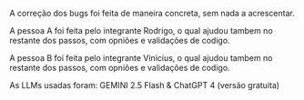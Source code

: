 A correção dos bugs foi feita de maneira concreta, sem nada a acrescentar.

A pessoa A foi feita pelo integrante Rodrigo, o qual ajudou tambem no restante dos passos, com opniões e validações de codigo.

A pessoa B foi feita pelo integrante Vinicius, o qual ajudou tambem no restante dos passos, com opniões e validações de codigo.

As LLMs usadas foram: GEMINI 2.5 Flash & ChatGPT 4 (versão gratuita)
